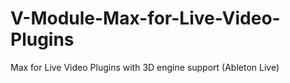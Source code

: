 # V-Module-Max-for-Live-Video-Plugins
Max for Live Video Plugins with 3D engine support (Ableton Live)
